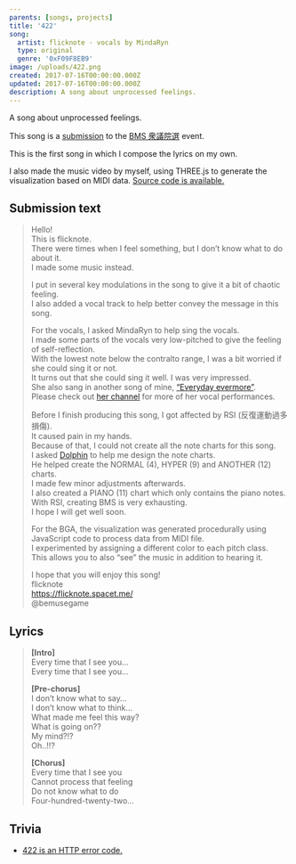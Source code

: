 ```yaml
---
parents: [songs, projects]
title: '422'
song:
  artist: flicknote · vocals by MindaRyn
  type: original
  genre: '0xF09F8EB9'
image: /uploads/422.png
created: 2017-07-16T00:00:00.000Z
updated: 2017-07-16T00:00:00.000Z
description: A song about unprocessed feelings.
---
```


A song about unprocessed feelings.

<template>
  <YouTube id="gGIVlAwr-m8" />
</template>

This song is a [submission](https://bmssearch.net/venue/detail?event=3&id=42) to the [BMS 衆議院選](https://qstol.info/events/BMS_Shuin/) event.

This is the first song in which I compose the lyrics on my own.

I also made the music video by myself, using THREE.js to generate the visualization based on MIDI data. [Source code is available.](https://github.com/dtinth/422)

## Submission text

> Hello! \
> This is flicknote. \
> There were times when I feel something, but I don’t know what to do about it. \
> I made some music instead.
>
> I put in several key modulations in the song to give it a bit of chaotic feeling. \
> I also added a vocal track to help better convey the message in this song.
>
> For the vocals, I asked MindaRyn to help sing the vocals. \
> I made some parts of the vocals very low-pitched to give the feeling of self-reflection. \
> With the lowest note below the contralto range, I was a bit worried if she could sing it or not. \
> It turns out that she could sing it well. I was very impressed. \
> She also sang in another song of mine, [“Everyday evermore”](/music/everyday-evermore/). \
> Please check out [her channel](https://www.youtube.com/channel/UCI3GAvwaZwf1abbeREza8eA) for more of her vocal performances.
>
> Before I finish producing this song, I got affected by RSI (反復運動過多損傷). \
> It caused pain in my hands. \
> Because of that, I could not create all the note charts for this song. \
> I asked [Dolphin](https://soundcloud.com/Dolphin) to help me design the note charts. \
> He helped create the NORMAL (4), HYPER (9) and ANOTHER (12) charts. \
> I made few minor adjustments afterwards. \
> I also created a PIANO (11) chart which only contains the piano notes. \
> With RSI, creating BMS is very exhausting. \
> I hope I will get well soon.
>
> For the BGA, the visualization was generated procedurally using JavaScript code to process data from MIDI file. \
> I experimented by assigning a different color to each pitch class. \
> This allows you to also “see” the music in addition to hearing it.
>
> I hope that you will enjoy this song! \
> flicknote \
> https://flicknote.spacet.me/ \
> @bemusegame

## Lyrics

> **[Intro]** \
> Every time that I see you… \
> Every time that I see you…
>
> **[Pre-chorus]** \
> I don’t know what to say… \
> I don’t know what to think… \
> What made me feel this way? \
> What is going on?? \
> My mind?!? \
> Oh..!!?
>
> **[Chorus]** \
> Every time that I see you \
> Cannot process that feeling \
> Do not know what to do \
> Four-hundred-twenty-two…

## Trivia

- [422 is an HTTP error code.](https://developer.mozilla.org/en-US/docs/Web/HTTP/Status/422)

